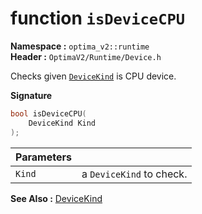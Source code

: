 # function `isDeviceCPU`
__Namespace :__ `optima_v2::runtime`  
__Header :__ `OptimaV2/Runtime/Device.h`

Checks given [`DeviceKind`](../enums/device_kind.md) is CPU device.

__Signature__
``` cpp
bool isDeviceCPU(
    DeviceKind Kind
);
```

| Parameters |   |
| ---------- | - |
| `Kind`     | a `DeviceKind` to check. |

__See Also :__ [DeviceKind](../enums/device_kind.md)
